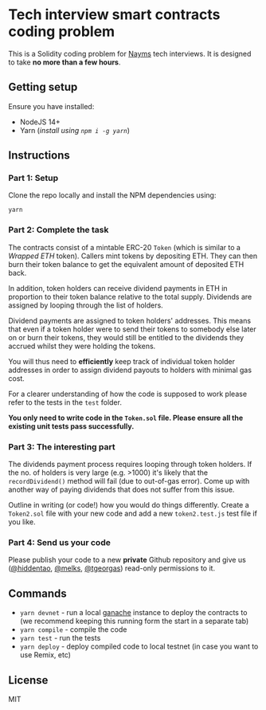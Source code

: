 # Tech interview smart contracts coding problem

This is a Solidity coding problem for [Nayms](https://nayms.io) tech interviews. It is designed to take **no more than a few hours**.

## Getting setup

Ensure you have installed:

* NodeJS 14+
* Yarn (_install using `npm i -g yarn`_)

## Instructions

### Part 1: Setup

Clone the repo locally and install the NPM dependencies using:

```shell
yarn
```

### Part 2: Complete the task

The contracts consist of a mintable ERC-20 `Token` (which is similar to a _Wrapped ETH_ token). Callers mint tokens by depositing ETH. They can then burn their token balance to get the equivalent amount of deposited ETH back.

In addition, token holders can receive dividend payments in ETH in proportion to their token balance relative to the total supply. Dividends are assigned by looping through the list of holders.

Dividend payments are assigned to token holders' addresses. This means that even if a token holder were to send their tokens to somebody else later on or burn their tokens, they would still be entitled to the dividends they accrued whilst they were holding the tokens. 

You will thus need to **efficiently** keep track of individual token holder addresses in order to assign dividend payouts to holders with minimal gas cost.

For a clearer understanding of how the code is supposed to work please refer to the tests in the `test` folder.

**You only need to write code in the `Token.sol` file. Please ensure all the existing unit tests pass successfully.**

### Part 3: The interesting part

The dividends payment process requires looping through token holders. If the no. of holders is very large (e.g. >1000) it's likely that the `recordDividend()` method will fail (due to out-of-gas error). Come up with another way of paying dividends that does not suffer from this issue.

Outline in writing (or code!) how you would do things differently. Create a `Token2.sol` file with your new code and add a new `token2.test.js` test file if you like.

### Part 4: Send us your code

Please publish your code to a new **private** Github repository and give us ([@hiddentao](https://github.com/hiddentao), [@melks](https://github.com/melks), [@tgeorgas](https://github.com/tgeorgas)) read-only permissions to it.

## Commands

* `yarn devnet` - run a local [ganache](https://www.trufflesuite.com/ganache) instance to deploy the contracts to (we recommend keeping this running form the start in a separate tab)
* `yarn compile` - compile the code
* `yarn test` - run the tests
* `yarn deploy` - deploy compiled code to local testnet (in case you want to use Remix, etc)

## License

MIT
